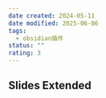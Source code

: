 ```yaml
---
date created: 2024-05-11
date modified: 2025-06-06
tags:
  - obsidian插件
status: ""
rating: 3
---
```


## Slides Extended
